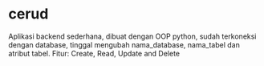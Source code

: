 # cerud
Aplikasi backend sederhana, dibuat dengan OOP python, sudah terkoneksi dengan database, tinggal mengubah nama_database, nama_tabel dan atribut tabel. Fitur: Create, Read, Update and Delete
